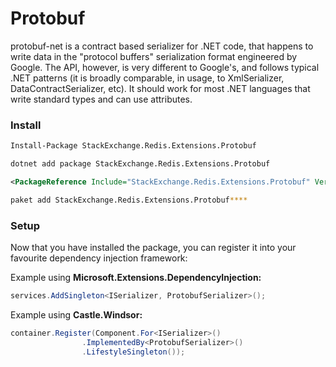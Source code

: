# Protobuf

protobuf-net is a contract based serializer for .NET code, that happens to write data in the "protocol buffers" serialization format engineered by Google. The API, however, is very different to Google's, and follows typical .NET patterns (it is broadly comparable, in usage, to XmlSerializer, DataContractSerializer, etc). It should work for most .NET languages that write standard types and can use attributes.

### Install


```bash
Install-Package StackExchange.Redis.Extensions.Protobuf
```

```bash
dotnet add package StackExchange.Redis.Extensions.Protobuf
```

```xml
<PackageReference Include="StackExchange.Redis.Extensions.Protobuf" Version="8.0.5" />
```

```bash
paket add StackExchange.Redis.Extensions.Protobuf****
```

### Setup

Now that you have installed the package, you can register it into your favourite dependency injection framework:

Example using **Microsoft.Extensions.DependencyInjection:**

```csharp
services.AddSingleton<ISerializer, ProtobufSerializer>();
```

Example using **Castle.Windsor:**

```csharp
container.Register(Component.For<ISerializer>()
				.ImplementedBy<ProtobufSerializer>()
				.LifestyleSingleton());
```

